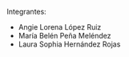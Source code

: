 Integrantes:
  - Angie Lorena López Ruiz
  - María Belén Peña Meléndez
  - Laura Sophia Hernández Rojas
